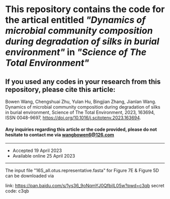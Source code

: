 # This repository contains the code for the artical entitled ***"Dynamics of microbial community composition during degradation of silks in burial environment"*** in ***"Science of The Total Environment"***

## If you used any codes in your research from this repository, please cite this article:
Bowen Wang, Chengshuai Zhu, Yulan Hu, Bingjian Zhang, Jianlan Wang.
Dynamics of microbial community composition during degradation of silks in burial environment,
Science of The Total Environment,
2023,
163694,
ISSN 0048-9697,
https://doi.org/10.1016/j.scitotenv.2023.163694.
 
 
#### Any inquiries regarding this article or the code provided, please do not hesitate to contact me via wangbowen6@126.com


---

- Accepted 19 April 2023
- Available online 25 April 2023

---





The input file "16S_all.otus.representative.fasta" for Figure 7E &  Figure 5D can be downloaded via 

link: https://pan.baidu.com/s/1ys36_9oNqmYJ0QfbiIL05w?pwd=c3qb secret code: c3qb
